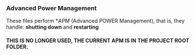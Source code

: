 ### Advanced Power Management


These files perform **APM* (Advanced POWER Management), that is, they handle: **shutting down** and **restarting**

#### THIS IS NO LONGER USED, THE CURRENT APM IS IN THE PROJECT ROOT FOLDER.